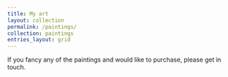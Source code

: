 ```yaml
---
title: My art
layout: collection
permalink: /paintings/
collection: paintings
entries_layout: grid
---
```


If you fancy any of the paintings and would like to purchase, please get in touch. 

